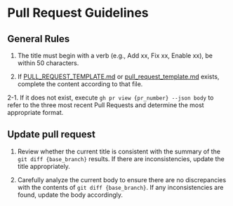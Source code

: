 # Pull Request Guidelines

## General Rules

1. The title must begin with a verb (e.g., Add xx, Fix xx, Enable xx), be within
   50 characters.

2. If [PULL_REQUEST_TEMPLATE.md](.github/PULL_REQUEST_TEMPLATE.md) or
   [pull_request_template.md](.github/pull_request_template.md) exists, complete
   the content according to that file.

2-1. If it does not exist, execute `gh pr view {pr_number} --json body` to refer
to the three most recent Pull Requests and determine the most appropriate
format.

## Update pull request

1. Review whether the current title is consistent with the summary of the
   `git diff {base_branch}` results. If there are inconsistencies, update the
   title appropriately.

2. Carefully analyze the current body to ensure there are no discrepancies with
   the contents of `git diff {base_branch}`. If any inconsistencies are found,
   update the body accordingly.

